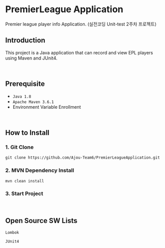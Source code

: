 <!-- 박종인 -->
# PremierLeague Application
Premier league player info Application. (실전코딩 Unit-test 2주차 프로젝트)

## Introduction
This project is a Java application that can record and view EPL players using Maven and JUnit4.

<br>

## Prerequisite
- `Java 1.8`
- `Apache Maven 3.6.1`
- Environment Variable Enrollment

<br>

## How to Install
### 1. Git Clone
```
git clone https://github.com/Ajou-Team6/PremierLeagueApplication.git
```
### 2. MVN Dependency Install
```
mvn clean install
```
### 3. Start Project

<br>

## Open Source SW Lists
`Lombok`

`JUnit4`